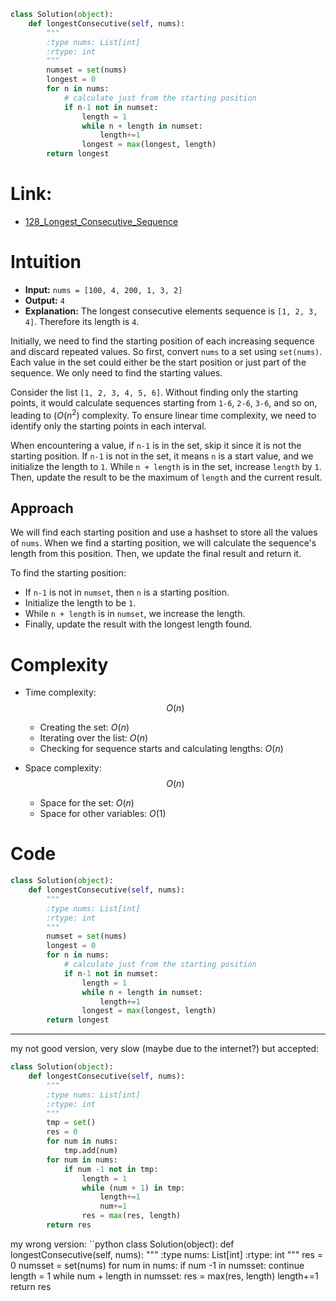 ```python
class Solution(object):
    def longestConsecutive(self, nums):
        """
        :type nums: List[int]
        :rtype: int
        """
        numset = set(nums)
        longest = 0
        for n in nums:
            # calculate just from the starting position
            if n-1 not in numset:
                length = 1
                while n + length in numset:
                    length+=1
                longest = max(longest, length)
        return longest
```

# Link:
- [128_Longest_Consecutive_Sequence](https://leetcode.com/problems/longest-consecutive-sequence/description/)

# Intuition

- **Input:** `nums = [100, 4, 200, 1, 3, 2]`
- **Output:** `4`
- **Explanation:** The longest consecutive elements sequence is `[1, 2, 3, 4]`. Therefore its length is `4`.

Initially, we need to find the starting position of each increasing sequence and discard repeated values. So first, convert `nums` to a set using `set(nums)`. Each value in the set could either be the start position or just part of the sequence. We only need to find the starting values.

Consider the list `[1, 2, 3, 4, 5, 6]`. Without finding only the starting points, it would calculate sequences starting from `1-6`, `2-6`, `3-6`, and so on, leading to $(O(n^2)$ complexity. To ensure linear time complexity, we need to identify only the starting points in each interval.

When encountering a value, if `n-1` is in the set, skip it since it is not the starting position. If `n-1` is not in the set, it means `n` is a start value, and we initialize the length to `1`. While `n + length` is in the set, increase `length` by `1`. Then, update the result to be the maximum of `length` and the current result.

## Approach

We will find each starting position and use a hashset to store all the values of `nums`. When we find a starting position, we will calculate the sequence's length from this position. Then, we update the final result and return it.

To find the starting position:
- If `n-1` is not in `numset`, then `n` is a starting position.
- Initialize the length to be `1`.
- While `n + length` is in `numset`, we increase the length.
- Finally, update the result with the longest length found.
  
# Complexity
- Time complexity:
  $$O(n)$$
  - Creating the set: $O(n)$
  - Iterating over the list: $O(n)$
  - Checking for sequence starts and calculating lengths: $O(n)$
    
- Space complexity:
  $$O(n)$$
  - Space for the set: $O(n)$
  - Space for other variables: $O(1)$

# Code
```python
class Solution(object):
    def longestConsecutive(self, nums):
        """
        :type nums: List[int]
        :rtype: int
        """
        numset = set(nums)
        longest = 0
        for n in nums:
            # calculate just from the starting position
            if n-1 not in numset:
                length = 1
                while n + length in numset:
                    length+=1
                longest = max(longest, length)
        return longest
```
___
my not good version, very slow (maybe due to the internet?) but accepted:
```python
class Solution(object):
    def longestConsecutive(self, nums):
        """
        :type nums: List[int]
        :rtype: int
        """
        tmp = set()
        res = 0
        for num in nums:
            tmp.add(num)
        for num in nums:
            if num -1 not in tmp:
                length = 1
                while (num + 1) in tmp:
                    length+=1
                    num+=1
                res = max(res, length)
        return res
```
my wrong version:
``python
class Solution(object):
    def longestConsecutive(self, nums):
        """
        :type nums: List[int]
        :rtype: int
        """
        res = 0
        numsset = set(nums)
        for num in nums:
            if num -1 in numsset:
                continue
            length = 1
            while num + length in numsset:
                res = max(res, length)
                length+=1
        return res
```
